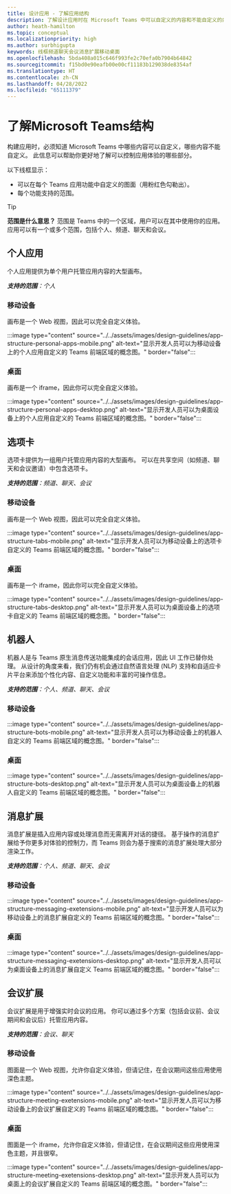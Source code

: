 ```yaml
---
title: 设计应用 - 了解应用结构
description: 了解设计应用时在 Microsoft Teams 中可以自定义的内容和不能自定义的内容。
author: heath-hamilton
ms.topic: conceptual
ms.localizationpriority: high
ms.author: surbhigupta
keywords: 线框频道聊天会议消息扩展移动桌面
ms.openlocfilehash: 5bda408a015c646f993fe2c70efa0b7904b64842
ms.sourcegitcommit: f15bd0e90eafb00e00cf11183b129038de8354af
ms.translationtype: HT
ms.contentlocale: zh-CN
ms.lasthandoff: 04/28/2022
ms.locfileid: "65111379"
---
```

# <a name="understand-the-microsoft-teams-app-structure"></a>了解Microsoft Teams结构

构建应用时，必须知道 Microsoft Teams 中哪些内容可以自定义，哪些内容不能自定义。 此信息可以帮助你更好地了解可以控制应用体验的哪些部分。

以下线框显示：

* 可以在每个 Teams 应用功能中自定义的图面（用粉红色勾勒出）。
* 每个功能支持的范围。

> [!TIP]
> **范围是什么意思？** 范围是 Teams 中的一个区域，用户可以在其中使用你的应用。 应用可以有一个或多个范围，包括个人、频道、聊天和会议。

## <a name="personal-apps"></a>个人应用

个人应用提供为单个用户托管应用内容的大型画布。

***支持的范围**：个人*

### <a name="mobile"></a>移动设备

画布是一个 Web 视图，因此可以完全自定义体验。

:::image type="content" source="../../assets/images/design-guidelines/app-structure-personal-apps-mobile.png" alt-text="显示开发人员可以为移动设备上的个人应用自定义的 Teams 前端区域的概念图。" border="false":::

### <a name="desktop"></a>桌面

画布是一个 iframe，因此你可以完全自定义体验。

:::image type="content" source="../../assets/images/design-guidelines/app-structure-personal-apps-desktop.png" alt-text="显示开发人员可以为桌面设备上的个人应用自定义的 Teams 前端区域的概念图。" border="false":::

## <a name="tabs"></a>选项卡

选项卡提供为一组用户托管应用内容的大型画布。 可以在共享空间（如频道、聊天和会议邀请）中包含选项卡。

***支持的范围**：频道、聊天、会议*

### <a name="mobile"></a>移动设备

画布是一个 Web 视图，因此可以完全自定义体验。

:::image type="content" source="../../assets/images/design-guidelines/app-structure-tabs-mobile.png" alt-text="显示开发人员可以为移动设备上的选项卡自定义的 Teams 前端区域的概念图。" border="false":::

### <a name="desktop"></a>桌面

画布是一个 iframe，因此你可以完全自定义体验。

:::image type="content" source="../../assets/images/design-guidelines/app-structure-tabs-desktop.png" alt-text="显示开发人员可以为桌面设备上的选项卡自定义的 Teams 前端区域的概念图。" border="false":::

## <a name="bots"></a>机器人

机器人是与 Teams 原生消息传送功能集成的会话应用，因此 UI 工作已替你处理。 从设计的角度来看，我们仍有机会通过自然语言处理 (NLP) 支持和自适应卡片平台来添加个性化内容、自定义功能和丰富的可操作信息。

***支持的范围**：个人、频道、聊天、会议*

### <a name="mobile"></a>移动设备

:::image type="content" source="../../assets/images/design-guidelines/app-structure-bots-mobile.png" alt-text="显示开发人员可以为移动设备上的机器人自定义的 Teams 前端区域的概念图。" border="false":::

### <a name="desktop"></a>桌面

:::image type="content" source="../../assets/images/design-guidelines/app-structure-bots-desktop.png" alt-text="显示开发人员可以为桌面设备上的机器人自定义的 Teams 前端区域的概念图。" border="false":::

## <a name="message-extensions"></a>消息扩展

消息扩展是插入应用内容或处理消息而无需离开对话的捷径。 基于操作的消息扩展给予你更多对体验的控制力，而 Teams 则会为基于搜索的消息扩展处理大部分渲染工作。

***支持的范围**：个人、频道、聊天、会议*

### <a name="mobile"></a>移动设备

:::image type="content" source="../../assets/images/design-guidelines/app-structure-messaging-exetensions-mobile.png" alt-text="显示开发人员可以为移动设备上的消息扩展自定义的 Teams 前端区域的概念图。" border="false":::

### <a name="desktop"></a>桌面

:::image type="content" source="../../assets/images/design-guidelines/app-structure-messaging-exetensions-desktop.png" alt-text="显示开发人员可以为桌面设备上的消息扩展自定义 Teams 前端区域的概念图。" border="false":::

## <a name="meeting-extensions"></a>会议扩展

会议扩展是用于增强实时会议的应用。 你可以通过多个方案（包括会议前、会议期间和会议后）托管应用内容。

***支持的范围**：会议、聊天*

### <a name="mobile"></a>移动设备

图面是一个 Web 视图，允许你自定义体验，但请记住，在会议期间这些应用使用深色主题。

:::image type="content" source="../../assets/images/design-guidelines/app-structure-meeting-exetensions-mobile.png" alt-text="显示开发人员可以为移动设备上的会议扩展自定义的 Teams 前端区域的概念图。" border="false":::

### <a name="desktop"></a>桌面

图面是一个 iframe，允许你自定义体验，但请记住，在会议期间这些应用使用深色主题，并且很窄。

:::image type="content" source="../../assets/images/design-guidelines/app-structure-meeting-exetensions-desktop.png" alt-text="显示开发人员可以为桌面上的会议扩展自定义的 Teams 前端区域的概念图。" border="false":::

